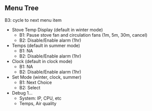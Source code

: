 ## Menu Tree ##


B3: cycle to next menu item

* Stove Temp Display (default in winter mode)
  * B1: Pause stove fan and circulation fans (1m, 5m, 30m, cancel)
  * B2: Disable/Enable alarm (1hr)
* Temps (default in summer mode)
  * B1: NA
  * B2: Disable/Enable alarm (1hr)
* Clock (default in clock mode)
  * B1: NA
  * B2: Disable/Enable alarm (1hr)
* Set Mode (winter, clock, summer)
  * B1: Next Choice
  * B2: Select
* Debug 1...
  * System: IP, CPU, etc
  * Temps, Air quality